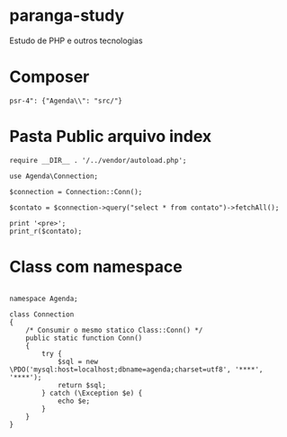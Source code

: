 # paranga-study
Estudo de PHP e outros tecnologias

# Composer
~~~
psr-4": {"Agenda\\": "src/"}
~~~

# Pasta Public arquivo index

~~~
require __DIR__ . '/../vendor/autoload.php';

use Agenda\Connection;

$connection = Connection::Conn();

$contato = $connection->query("select * from contato")->fetchAll();

print '<pre>';
print_r($contato);
~~~

# Class com namespace
~~~

namespace Agenda;

class Connection
{
    /* Consumir o mesmo statico Class::Conn() */
    public static function Conn()
    {
        try {
            $sql = new \PDO('mysql:host=localhost;dbname=agenda;charset=utf8', '****', '****');
            return $sql;
        } catch (\Exception $e) {
            echo $e;
        }
    }   
}
~~~
